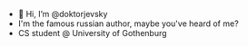 - 👋 Hi, I’m @doktorjevsky
- I'm the famous russian author, maybe you've heard of me?
- CS student @ University of Gothenburg

<!---
doktorjevsky/doktorjevsky is a ✨ special ✨ repository because its `README.md` (this file) appears on your GitHub profile.
You can click the Preview link to take a look at your changes.
--->
